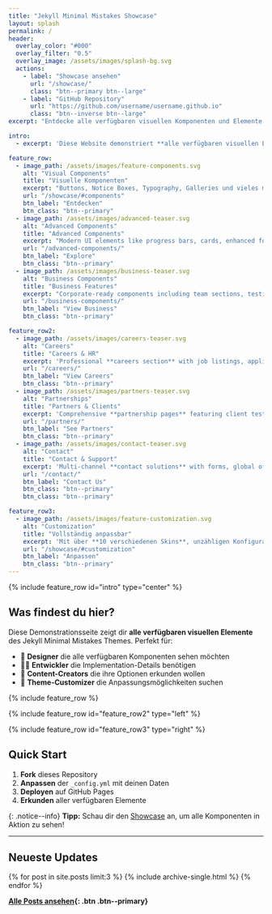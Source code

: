 ```yaml
---
title: "Jekyll Minimal Mistakes Showcase"
layout: splash
permalink: /
header:
  overlay_color: "#000"
  overlay_filter: "0.5"
  overlay_image: /assets/images/splash-bg.svg
  actions:
    - label: "Showcase ansehen"
      url: "/showcase/"
      class: "btn--primary btn--large"
    - label: "GitHub Repository"
      url: "https://github.com/username/username.github.io"
      class: "btn--inverse btn--large"
excerpt: "Entdecke alle verfügbaren visuellen Komponenten und Elemente des Jekyll Minimal Mistakes Themes auf einer einzigen übersichtlichen Seite."

intro: 
  - excerpt: 'Diese Website demonstriert **alle verfügbaren visuellen Elemente** des Jekyll Minimal Mistakes Themes. Von einfachen Buttons bis hin zu komplexen Feature Rows - hier findest du alles an einem Ort. {: .text-center}'

feature_row:
  - image_path: /assets/images/feature-components.svg
    alt: "Visual Components"
    title: "Visuelle Komponenten"
    excerpt: "Buttons, Notice Boxes, Typography, Galleries und vieles mehr."
    url: "/showcase/#components"
    btn_label: "Entdecken"
    btn_class: "btn--primary"
  - image_path: /assets/images/advanced-teaser.svg
    alt: "Advanced Components"
    title: "Advanced Components"
    excerpt: "Modern UI elements like progress bars, cards, enhanced forms, and interactive components."
    url: "/advanced-components/"
    btn_label: "Explore"
    btn_class: "btn--primary"
  - image_path: /assets/images/business-teaser.svg
    alt: "Business Components"
    title: "Business Features"
    excerpt: "Corporate-ready components including team sections, testimonials, and service showcases."
    url: "/business-components/"
    btn_label: "View Business"
    btn_class: "btn--primary"

feature_row2:
  - image_path: /assets/images/careers-teaser.svg
    alt: "Careers"
    title: "Careers & HR"
    excerpt: 'Professional **careers section** with job listings, application forms, benefits showcase, and company culture presentation.'
    url: "/careers/"
    btn_label: "View Careers"
    btn_class: "btn--primary"
  - image_path: /assets/images/partners-teaser.svg
    alt: "Partnerships"
    title: "Partners & Clients"
    excerpt: 'Comprehensive **partnership pages** featuring client testimonials, success stories, and partnership inquiry forms.'
    url: "/partners/"
    btn_label: "See Partners"
    btn_class: "btn--primary"
  - image_path: /assets/images/contact-teaser.svg
    alt: "Contact"
    title: "Contact & Support"
    excerpt: 'Multi-channel **contact solutions** with forms, global offices, support channels, and response time commitments.'
    url: "/contact/"
    btn_label: "Contact Us"
    btn_class: "btn--primary"
    btn_class: "btn--primary"

feature_row3:
  - image_path: /assets/images/feature-customization.svg
    alt: "Customization"
    title: "Vollständig anpassbar"
    excerpt: 'Mit über **10 verschiedenen Skins**, unzähligen Konfigurationsoptionen und Custom CSS kannst du das Theme genau nach deinen Vorstellungen gestalten.'
    url: "/showcase/#customization"
    btn_label: "Anpassen"
    btn_class: "btn--primary"
---
```


{% include feature_row id="intro" type="center" %}

## Was findest du hier?

Diese Demonstrationsseite zeigt dir **alle verfügbaren visuellen Elemente** des Jekyll Minimal Mistakes Themes. Perfekt für:

- 🎨 **Designer** die alle verfügbaren Komponenten sehen möchten
- 👩‍💻 **Entwickler** die Implementation-Details benötigen  
- 📝 **Content-Creators** die ihre Optionen erkunden wollen
- 🔧 **Theme-Customizer** die Anpassungsmöglichkeiten suchen

{% include feature_row %}

{% include feature_row id="feature_row2" type="left" %}

{% include feature_row id="feature_row3" type="right" %}

## Quick Start

1. **Fork** dieses Repository
2. **Anpassen** der `_config.yml` mit deinen Daten
3. **Deployen** auf GitHub Pages
4. **Erkunden** aller verfügbaren Elemente

{: .notice--info}
**Tipp:** Schau dir den [Showcase](/showcase/) an, um alle Komponenten in Aktion zu sehen!

---

## Neueste Updates

{% for post in site.posts limit:3 %}
  {% include archive-single.html %}
{% endfor %}

**[Alle Posts ansehen](/posts/){: .btn .btn--primary}**

